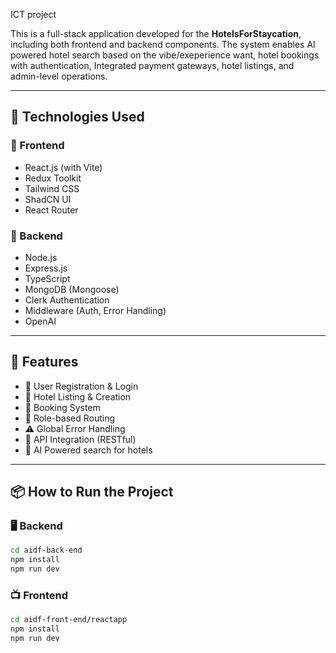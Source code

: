 

ICT project

This is a full-stack application developed for the **HotelsForStaycation**, including both frontend and backend components. The system enables AI powered hotel search based on the vibe/exeperience want, hotel bookings with authentication, Integrated payment gateways, hotel listings, and admin-level operations.

---

## 🚀 Technologies Used

### 🔹 Frontend

- React.js (with Vite)
- Redux Toolkit
- Tailwind CSS
- ShadCN UI
- React Router

### 🔹 Backend

- Node.js
- Express.js
- TypeScript
- MongoDB (Mongoose)
- Clerk Authentication
- Middleware (Auth, Error Handling)
- OpenAI

---

## 🧪 Features

- 🔐 User Registration & Login
- 🏨 Hotel Listing & Creation
- 📅 Booking System
- 🧭 Role-based Routing
- ⚠️ Global Error Handling
- 🔁 API Integration (RESTful)
- 🛜 AI Powered search for hotels

---

## 📦 How to Run the Project

### 🖥️ Backend

```bash
cd aidf-back-end
npm install
npm run dev
```

### 📺 Frontend

```bash
cd aidf-front-end/reactapp
npm install
npm run dev
```
